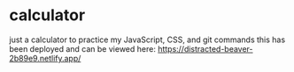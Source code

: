 # calculator
just a calculator to practice my JavaScript, CSS, and git commands
this has been deployed and can be viewed here: https://distracted-beaver-2b89e9.netlify.app/
